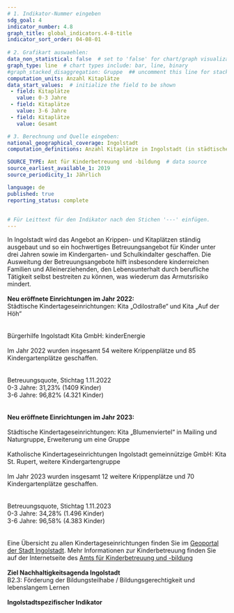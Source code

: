 ```yaml
---
# 1. Indikator-Nummer eingeben 
sdg_goal: 4 
indicator_number: 4.8
graph_title: global_indicators.4-8-title
indicator_sort_order: 04-08-01
 
# 2. Grafikart auswaehlen: 
data_non_statistical: false  # set to 'false' for chart/graph visualization 
graph_type: line  # chart types include: bar, line, binary 
#graph_stacked_disaggregation: Gruppe  ## uncomment this line for stacked bars. eplace 'Geschlecht' with the field of aggregation. 
computation_units: Anzahl Kitaplätze
data_start_values:  # initialize the field to be shown  
 - field: Kitaplätze 
   value: 0-3 Jahre 
 - field: Kitaplätze 
   value: 3-6 Jahre
 - field: Kitaplätze 
   value: Gesamt 

# 3. Berechnung und Quelle eingeben: 
national_geographical_coverage: Ingolstadt 
computation_definitions: Anzahl Kitaplätze in Ingolstadt (in städtischer und nicht-städtischer Trägerschaft)

SOURCE_TYPE: Amt für Kinderbetreuung und -bildung  # data source  
source_earliest_available_1: 2019
source_periodicity_1: Jährlich

language: de   
published: true 
reporting_status: complete
 
 
# Für Leittext für den Indikator nach den Stichen '---' einfügen. 
---
```

In Ingolstadt wird das Angebot an Krippen- und Kitaplätzen ständig ausgebaut und so ein hochwertiges Betreuungsangebot für Kinder unter drei Jahren sowie im Kindergarten- und Schulkindalter geschaffen. Die Ausweitung der Betreuungsangebote hilft insbesondere kinderreichen Familien und Alleinerziehenden, den Lebensunterhalt durch berufliche Tätigkeit selbst bestreiten zu können, was wiederum das Armutsrisiko mindert.<br> 
<br>
<b>Neu eröffnete Einrichtungen im Jahr 2022:</b><br> 
Städtische Kindertageseinrichtungen: Kita „Odilostraße“ und Kita „Auf der Höh“<br>  
<br>
Bürgerhilfe Ingolstadt Kita GmbH: kinderEnergie<br>
<br>
Im Jahr 2022 wurden insgesamt 54 weitere Krippenplätze und 85 Kindergartenplätze geschaffen.<br>  
<br>
Betreuungsquote, Stichtag 1.11.2022<br> 
0-3 Jahre: 31,23% (1409 Kinder)<br> 
3-6 Jahre: 96,82% (4.321 Kinder)<br>  
<br>
<b>Neu eröffnete Einrichtungen im Jahr 2023:</b><br>  
Städtische Kindertageseinrichtungen: Kita „Blumenviertel“ in Mailing und Naturgruppe, Erweiterung um eine Gruppe<br> 
<br>
Katholische Kindertageseinrichtungen Ingolstadt gemeinnützige GmbH: Kita St. Rupert, weitere Kindergartengruppe<br> 
<br>
Im Jahr 2023 wurden insgesamt 12 weitere Krippenplätze und 70 Kindergartenplätze geschaffen.<br>  
<br>
Betreuungsquote, Stichtag 1.11.2023<br>
0-3 Jahre: 34,28% (1.496 Kinder)<br> 
3-6 Jahre: 96,58% (4.383 Kinder)<br>  
<br>
Eine Übersicht zu allen Kindertageseinrichtungen finden Sie im <a href="https://stadtplan.ingolstadt.de/#ll=48.761277,11.388359&z=13&m=custom379&cat=20434,20438,20439,20440">Geoportal der Stadt Ingolstadt</a>. Mehr Informationen zur Kinderbetreuung finden Sie auf der Internetseite des <a href="https://www.ingolstadt.de/Leben/Kinder-Jugend-Familie/Kinderbetreuung/Kitas-der-Stadt-Ingolstadt/?La=1">Amts für Kinderbetreuung und -bildung</a><br>
<br>
<b>Ziel Nachhaltigkeitsagenda Ingolstadt</b><br>
B2.3: Förderung der Bildungsteilhabe / Bildungsgerechtigkeit und lebenslangem Lernen<br>
<br>
<b>Ingolstadtspezifischer Indikator</b>
